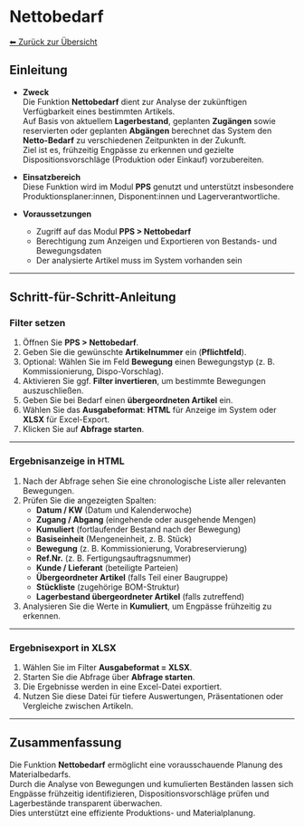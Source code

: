 # Nettobedarf
[⬅ Zurück zur Übersicht](../index.md)
## Einleitung

- **Zweck**  
  Die Funktion **Nettobedarf** dient zur Analyse der zukünftigen Verfügbarkeit eines bestimmten Artikels.  
  Auf Basis von aktuellem **Lagerbestand**, geplanten **Zugängen** sowie reservierten oder geplanten **Abgängen** berechnet das System den **Netto-Bedarf** zu verschiedenen Zeitpunkten in der Zukunft.  
  Ziel ist es, frühzeitig Engpässe zu erkennen und gezielte Dispositionsvorschläge (Produktion oder Einkauf) vorzubereiten.  

- **Einsatzbereich**  
  Diese Funktion wird im Modul **PPS** genutzt und unterstützt insbesondere Produktionsplaner:innen, Disponent:innen und Lagerverantwortliche.  

- **Voraussetzungen**  
  - Zugriff auf das Modul **PPS > Nettobedarf**  
  - Berechtigung zum Anzeigen und Exportieren von Bestands- und Bewegungsdaten  
  - Der analysierte Artikel muss im System vorhanden sein  

---

## Schritt-für-Schritt-Anleitung

### Filter setzen
1. Öffnen Sie **PPS > Nettobedarf**.  
2. Geben Sie die gewünschte **Artikelnummer** ein (**Pflichtfeld**).  
3. Optional: Wählen Sie im Feld **Bewegung** einen Bewegungstyp (z. B. Kommissionierung, Dispo-Vorschlag).  
4. Aktivieren Sie ggf. **Filter invertieren**, um bestimmte Bewegungen auszuschließen.  
5. Geben Sie bei Bedarf einen **übergeordneten Artikel** ein.  
6. Wählen Sie das **Ausgabeformat**: **HTML** für Anzeige im System oder **XLSX** für Excel-Export.  
7. Klicken Sie auf **Abfrage starten**.  

---

### Ergebnisanzeige in HTML
1. Nach der Abfrage sehen Sie eine chronologische Liste aller relevanten Bewegungen.  
2. Prüfen Sie die angezeigten Spalten:  
   - **Datum / KW** (Datum und Kalenderwoche)  
   - **Zugang / Abgang** (eingehende oder ausgehende Mengen)  
   - **Kumuliert** (fortlaufender Bestand nach der Bewegung)  
   - **Basiseinheit** (Mengeneinheit, z. B. Stück)  
   - **Bewegung** (z. B. Kommissionierung, Vorabreservierung)  
   - **Ref.Nr.** (z. B. Fertigungsauftragsnummer)  
   - **Kunde / Lieferant** (beteiligte Parteien)  
   - **Übergeordneter Artikel** (falls Teil einer Baugruppe)  
   - **Stückliste** (zugehörige BOM-Struktur)  
   - **Lagerbestand übergeordneter Artikel** (falls zutreffend)  
3. Analysieren Sie die Werte in **Kumuliert**, um Engpässe frühzeitig zu erkennen.  

---

### Ergebnisexport in XLSX
1. Wählen Sie im Filter **Ausgabeformat = XLSX**.  
2. Starten Sie die Abfrage über **Abfrage starten**.  
3. Die Ergebnisse werden in eine Excel-Datei exportiert.  
4. Nutzen Sie diese Datei für tiefere Auswertungen, Präsentationen oder Vergleiche zwischen Artikeln.  

---

## Zusammenfassung

Die Funktion **Nettobedarf** ermöglicht eine vorausschauende Planung des Materialbedarfs.  
Durch die Analyse von Bewegungen und kumulierten Beständen lassen sich Engpässe frühzeitig identifizieren, Dispositionsvorschläge prüfen und Lagerbestände transparent überwachen.  
Dies unterstützt eine effiziente Produktions- und Materialplanung.  